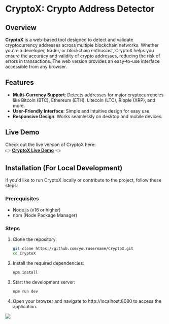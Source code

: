 # CryptoX: Crypto Address Detector

## Overview

**CryptoX** is a web-based tool designed to detect and validate cryptocurrency addresses across multiple blockchain networks. Whether you're a developer, trader, or blockchain enthusiast, CryptoX helps you ensure the accuracy and validity of crypto addresses, reducing the risk of errors in transactions. The web version provides an easy-to-use interface accessible from any browser.

## Features

- **Multi-Currency Support**: Detects addresses for major cryptocurrencies like Bitcoin (BTC), Ethereum (ETH), Litecoin (LTC), Ripple (XRP), and more.
- **User-Friendly Interface**: Simple and intuitive design for easy use.
- **Responsive Design**: Works seamlessly on desktop and mobile devices.

## Live Demo

Check out the live version of CryptoX here:  
👉 **[CryptoX Live Demo](https://yourwebsite.com)** 👈

## Installation (For Local Development)

If you'd like to run CryptoX locally or contribute to the project, follow these steps:

### Prerequisites

- Node.js (v16 or higher)
- npm (Node Package Manager)

### Steps

1. Clone the repository:
   ```bash
   git clone https://github.com/yourusername/CryptoX.git
   cd CryptoX

2. Install the required dependencies:
   ```bash
   npm install

3. Start the development server:
   ```bash
   npm run dev

2. Open your browser and navigate to http://localhost:8080 to access the application.


<img src="./public/Screen.png" />